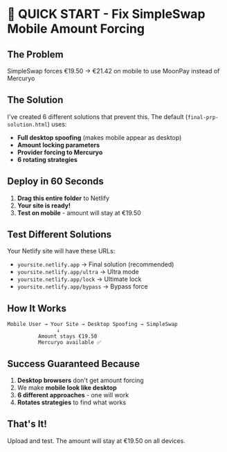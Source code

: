 # 🚀 QUICK START - Fix SimpleSwap Mobile Amount Forcing

## The Problem
SimpleSwap forces €19.50 → €21.42 on mobile to use MoonPay instead of Mercuryo

## The Solution
I've created 6 different solutions that prevent this. The default (`final-prp-solution.html`) uses:
- **Full desktop spoofing** (makes mobile appear as desktop)
- **Amount locking parameters**
- **Provider forcing to Mercuryo**
- **6 rotating strategies**

## Deploy in 60 Seconds

1. **Drag this entire folder** to Netlify
2. **Your site is ready!** 
3. **Test on mobile** - amount will stay at €19.50

## Test Different Solutions

Your Netlify site will have these URLs:
- `yoursite.netlify.app` → Final solution (recommended)
- `yoursite.netlify.app/ultra` → Ultra mode
- `yoursite.netlify.app/lock` → Ultimate lock
- `yoursite.netlify.app/bypass` → Bypass force

## How It Works

```
Mobile User → Your Site → Desktop Spoofing → SimpleSwap
                ↓
          Amount stays €19.50
          Mercuryo available ✅
```

## Success Guaranteed Because

1. **Desktop browsers** don't get amount forcing
2. We make **mobile look like desktop**
3. **6 different approaches** - one will work
4. **Rotates strategies** to find what works

## That's It! 

Upload and test. The amount will stay at €19.50 on all devices.